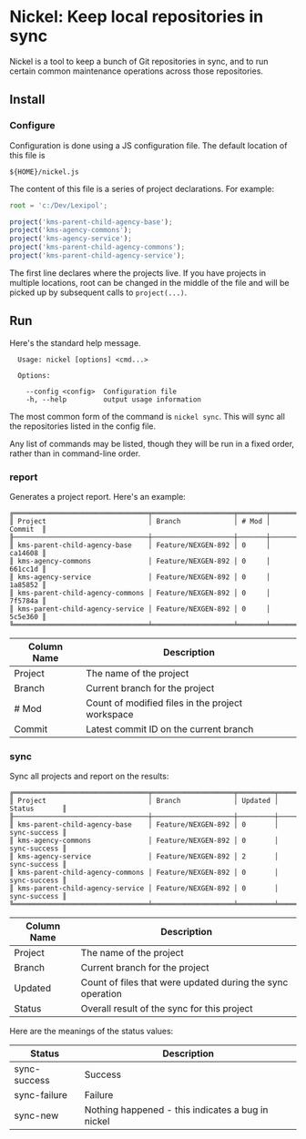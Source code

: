 # Nickel: Keep local repositories in sync

Nickel is a tool to keep a bunch of Git repositories in sync, and to run certain common
maintenance operations across those repositories.

## Install

### Configure

Configuration is done using a JS configuration file. The default location of this file is

`${HOME}/nickel.js`

The content of this file is a series of project declarations. For example:

```javascript
root = 'c:/Dev/Lexipol';

project('kms-parent-child-agency-base');
project('kms-agency-commons');
project('kms-agency-service');
project('kms-parent-child-agency-commons');
project('kms-parent-child-agency-service');
```

The first line declares where the projects live. If you have projects in multiple locations,
root can be changed in the middle of the file and will be picked up by subsequent calls to
`project(...)`.

## Run

Here's the standard help message.

```
  Usage: nickel [options] <cmd...>

  Options:

    --config <config>  Configuration file
    -h, --help         output usage information
```

The most common form of the command is `nickel sync`. This will sync all the repositories listed
in the config file.

Any list of commands may be listed, though they will be run in a fixed order, rather than in
command-line order.

### report

Generates a project report. Here's an example:

```
╔═════════════════════════════════╤════════════════════╤═══════╤═════════╗
║ Project                         │ Branch             │ # Mod │ Commit  ║
╟─────────────────────────────────┼────────────────────┼───────┼─────────╢
║ kms-parent-child-agency-base    │ Feature/NEXGEN-892 │ 0     │ ca14608 ║
║ kms-agency-commons              │ Feature/NEXGEN-892 │ 0     │ 661cc1d ║
║ kms-agency-service              │ Feature/NEXGEN-892 │ 0     │ 1a85852 ║
║ kms-parent-child-agency-commons │ Feature/NEXGEN-892 │ 0     │ 7f5784a ║
║ kms-parent-child-agency-service │ Feature/NEXGEN-892 │ 0     │ 5c5e360 ║
╚═════════════════════════════════╧════════════════════╧═══════╧═════════╝
```

| Column Name | Description |
| ---         | --- |
| Project     | The name of the project |
| Branch      | Current branch for the project |
| # Mod       | Count of modified files in the project workspace |
| Commit      | Latest commit ID on the current branch |

### sync

Sync all projects and report on the results:

```
╔═════════════════════════════════╤════════════════════╤═════════╤══════════════╗
║ Project                         │ Branch             │ Updated │ Status       ║
╟─────────────────────────────────┼────────────────────┼─────────┼──────────────╢
║ kms-parent-child-agency-base    │ Feature/NEXGEN-892 │ 0       │ sync-success ║
║ kms-agency-commons              │ Feature/NEXGEN-892 │ 0       │ sync-success ║
║ kms-agency-service              │ Feature/NEXGEN-892 │ 2       │ sync-success ║
║ kms-parent-child-agency-commons │ Feature/NEXGEN-892 │ 0       │ sync-success ║
║ kms-parent-child-agency-service │ Feature/NEXGEN-892 │ 0       │ sync-success ║
╚═════════════════════════════════╧════════════════════╧═════════╧══════════════╝
```

| Column Name | Description |
| ---         | --- |
| Project     | The name of the project |
| Branch      | Current branch for the project |
| Updated     | Count of files that were updated during the sync operation |
| Status      | Overall result of the sync for this project |

Here are the meanings of the status values:

| Status | Description |
| ---    | --- |
| sync-success | Success |
| sync-failure | Failure |
| sync-new     | Nothing happened - this indicates a bug in nickel |

